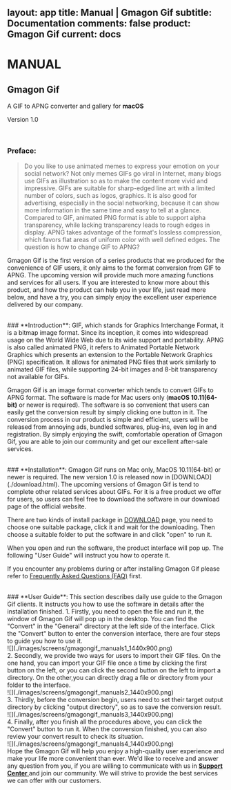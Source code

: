 layout: app
title: Manual | Gmagon Gif
subtitle: Documentation
comments: false
product: Gmagon Gif
current: docs
---

# MANUAL
## Gmagon Gif
A GIF to APNG converter and gallery for **macOS**

Version 1.0


<br>

 ### **Preface**:

>Do you like to use animated memes to express your emotion on your social network? Not only memes GIFs go viral in Internet, many blogs use GIFs as illustration so as to make the content more vivid and impressive. GIFs are suitable for sharp-edged line art with a limited number of colors, such as logos, graphics. It is also good for advertising, especially in the social networking, because it can show more information in the same time and easy to tell at a glance. Compared to GIF, animated PNG format is able to support alpha transparency, while lacking transparency leads to rough edges in display. APNG takes advantage of the format's lossless compression, which favors flat areas of uniform color with well defined edges. The question is how to change GIF to APNG?

Gmagon Gif is the first version of a series products that we produced for the convenience of GIF users, it only aims to the format conversion from GIF to APNG. The upcoming version will provide much more amazing functions and services for all users. If you are interested to know more about this product, and how the product can help you in your life, just read more below, and have a try, you can simply enjoy the excellent user experience delivered by our company.

<br>
 ### **Introduction**:
GIF, which stands for Graphics Interchange Format, it is a bitmap image format. Since its inception, it comes into widespread usage on the World Wide Web due to its wide support and portability. APNG is also called animated PNG, it refers to Animated Portable Network Graphics which presents an extension to the Portable Network Graphics (PNG) specification. It allows for animated PNG files that work similarly to animated GIF files, while supporting 24-bit images and 8-bit transparency not available for GIFs.

Gmagon Gif is an image format converter which tends to convert GIFs to APNG format. The software is made for Mac users only (**macOS 10.11(64-bit)** or newer is required). The software is so convenient that users can easily get the conversion result by simply clicking one button in it. The conversion process in our product is simple and efficient, users will be released from annoying ads, bundled softwares, plug-ins, even log in and registration. By simply enjoying the swift, comfortable operation of Gmagon Gif, you are able to join our community and get our excellent after-sale services.  

<br>
### **Installation**:
Gmagon Gif runs on Mac only, MacOS 10.11(64-bit) or newer is required. The new version 1.0 is released now in [DOWNLOAD](./download.html). The upcoming versions of Gmagon Gif is tend to complete other related services about GIFs. For it is a free product we offer for users, so users can feel free to download the software in our download page of the official website.

There are two kinds of install package in [DOWNLOAD](./download.html) page, you need to choose one suitable package, click it and wait for the downloading. Then choose a suitable folder to put the software in and click "open" to run it.   

When you open and run the software, the product interface will pop up. The following "User Guide" will instruct you how to operate it. 

If you encounter any problems during or after installing Gmagon Gif please refer to [Frequently Asked Questions (FAQ)](./faq.html) first.


<br>
### **User Guide**:
This section describes daily use guide to the Gmagon Gif clients. It instructs you how to use the software in details after the installation finished.
1. Firstly, you need to open the file and run it, the window of Gmagon Gif will pop up in the desktop. You can find the "Convert" in the "General" directory at the left side of the interface. Click the "Convert" button to enter the conversion interface, there are four steps to guide you how to use it.
<br>
![](./images/screens/gmagongif_manuals1_1440x900.png) 
<br>
2. Secondly, we provide two ways for users to import their GIF files. On the one hand, you can import your GIF file once a time by clicking the first button on the left, or you can click the second button on the left to import a directory. On the other,you can directly drag a file or directory from your folder to the interface.
<br>
![](./images/screens/gmagongif_manuals2_1440x900.png) 
<br>
3. Thirdly, before the conversion begin, users need to set their target output directory by clicking "output directory", so as to save the conversion result.
<br>
![](./images/screens/gmagongif_manuals3_1440x900.png) 
<br>
4. Finally, after you finish all the procedures above, you can click the "Convert" button to run it. When the conversion finished, you can also review your convert result to check its situation.
<br>
![](./images/screens/gmagongif_manuals4_1440x900.png)  
<br>
Hope the Gmagon Gif will help you enjoy a high-quality user experience and make your life more convenient than ever. We'd like to receive and answer any question from you, if you are willing to communicate with us in <a href="https://gitter.im/Gmagon/support" target="_blank"> <strong>Support Center</strong> </a> and join our community. We will strive to provide the best services we can offer with our customers. 
